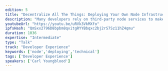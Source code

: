 ```yaml
---
edition: 5
title: "Decentralize All The Things: Deploying Your Own Node Infrastructure"
description: "Many developers rely on third-party node services to make dapp development easier and reduce user onboarding challenges, but this can lead to single points of failure and systemic weaknesses in web3 infrastructure. This presentation will go over some of the weaknesses in different ethereum node implementations and show you how to mitigate against them in your own resilient node service, including how to reduce node start times with efficient state replication and how to protect against DDoS attacks. Reduce your dependence on third parties and make sure your dapp or blockchain-related service can take a beating. Blockscale used these same techniques to help MyCrypto significantly improve the performance and cost-effectiveness of their node services. This presentation includes code examples and deployment demos."
youtubeUrl: "https://youtu.be/uRVk3VkMXfo"
ipfsHash: "QmSxx2796D8bpbm8qvitgRYYBbqxc2bj2rS7Sz11hZ4qmu"
duration: 1036
expertise: "Intermediate"
type: "Talk"
track: "Developer Experience"
keywords: ['node','deploying','technical']
tags: ['Developer Experience']
speakers: ['Carl Youngblood']
---
```

